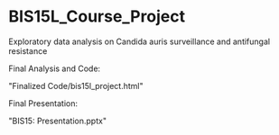 # BIS15L_Course_Project
Exploratory data analysis on Candida auris surveillance and antifungal resistance

Final Analysis and Code:

"Finalized Code/bis15l_project.html"

Final Presentation:

"BIS15: Presentation.pptx"